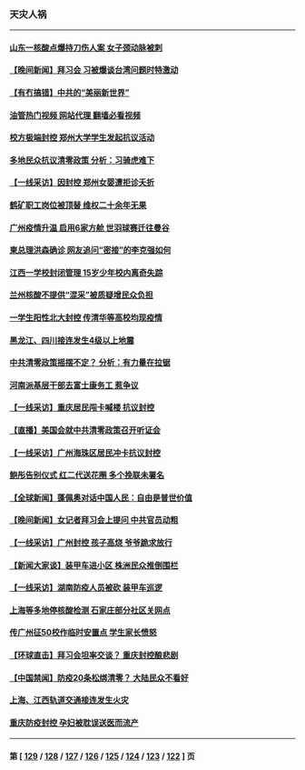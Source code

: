 ### 天灾人祸
---
#### [山东一核酸点爆持刀伤人案 女子颈动脉被刺](../../pages/ncid280/n13867895.md?11180845) 
#### [【晚间新闻】拜习会 习被爆谈台湾问题时特激动](../../pages/ncid280/n13867705.md?11180845) 
#### [【有冇搞错】中共的“美丽新世界”](../../pages/ncid280/n13867722.md?11180845) 
#### [油管热门视频 网站代理 翻墙必看视频](http://138.2.39.72:81/youtube.html?epic-marker?11180845)
#### [校方极端封控 郑州大学学生发起抗议活动](../../pages/ncid280/n13867620.md?11180845) 
#### [多地民众抗议清零政策 分析：习骑虎难下](../../pages/ncid280/n13867279.md?11180845) 
#### [【一线采访】因封控 郑州女婴遭拒诊夭折](../../pages/ncid280/n13867175.md?11180845) 
#### [鹤矿职工岗位被顶替 维权二十余年无果](../../pages/ncid280/n13866928.md?11180845) 
#### [广州疫情升温 启用6家方舱 世羽球赛迁往曼谷](../../pages/ncid280/n13867015.md?11180845) 
#### [柬总理洪森确诊 网友追问“密接”的李克强如何](../../pages/ncid280/n13866886.md?11180845) 
#### [江西一学校封闭管理 15岁少年校内离奇失踪](../../pages/ncid280/n13867014.md?11180845) 
#### [兰州核酸不提供“混采”被质疑增民众负担](../../pages/ncid280/n13866904.md?11180845) 
#### [一学生阳性北大封控 传清华等高校均现疫情](../../pages/ncid280/n13866802.md?11180845) 
#### [黑龙江、四川接连发生4级以上地震](../../pages/ncid280/n13866772.md?11180845) 
#### [中共清零政策摇摆不定？ 分析：有力量在拉锯](../../pages/ncid280/n13866547.md?11180845) 
#### [河南派基层干部去富士康务工 惹争议](../../pages/ncid280/n13866426.md?11180845) 
#### [【一线采访】重庆居民闯卡喊楼 抗议封控](../../pages/ncid280/n13866533.md?11180845) 
#### [【直播】美国会就中共清零政策召开听证会](../../pages/ncid280/n13865816.md?11180845) 
#### [【一线采访】广州海珠区居民冲卡抗议封控](../../pages/ncid280/n13866321.md?11180845) 
#### [鲍彤告别仪式 红二代送花圈 多个挽联未署名](../../pages/ncid280/n13866320.md?11180845) 
#### [【全球新闻】蓬佩奥对话中国人民：自由是普世价值](../../pages/ncid280/n13866254.md?11180845) 
#### [【晚间新闻】女记者拜习会上提问 中共官员动粗](../../pages/ncid280/n13866252.md?11180845) 
#### [【一线采访】广州封控 孩子高烧 爷爷跪求放行](../../pages/ncid280/n13865595.md?11180845) 
#### [【新闻大家谈】装甲车进小区 株洲民众推倒围栏](../../pages/ncid280/n13865719.md?11180845) 
#### [【一线采访】湖南防疫人员被砍 装甲车巡逻](../../pages/ncid280/n13865593.md?11180845) 
#### [上海等多地停核酸检测 石家庄部分社区关网点](../../pages/ncid280/n13865623.md?11180845) 
#### [传广州征50校作临时安置点 学生家长愤怒](../../pages/ncid280/n13865559.md?11180845) 
#### [【环球直击】拜习会坦率交谈？ 重庆封控酿悲剧](../../pages/ncid280/n13865555.md?11180845) 
#### [【中国禁闻】防疫20条松绑清零？ 大陆民众不看好](../../pages/ncid280/n13865556.md?11180845) 
#### [上海、江西轨道交通接连发生火灾](../../pages/ncid280/n13865308.md?11180845) 
#### [重庆防疫封控 孕妇被耽误送医而流产](../../pages/ncid280/n13865161.md?11180845) 

---
#### 第 [ [129](./129.md?11180845) / [128](./128.md?11180845) / [127](./127.md?11180845) / [126](./126.md?11180845) / [125](./125.md?11180845) / [124](./124.md?11180845) / [123](./123.md?11180845) / [122](./122.md?11180845) ] 页
